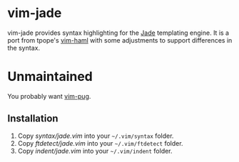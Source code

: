 # vim-jade

vim-jade provides syntax highlighting for the [Jade][jade] templating engine. It
is a port from tpope's [vim-haml][vh] with some adjustments to support
differences in the syntax.

# Unmaintained

You probably want [vim-pug](https://github.com/digitaltoad/vim-pug).

Installation
---

1. Copy *syntax/jade.vim* into your `~/.vim/syntax` folder.
2. Copy *ftdetect/jade.vim* into your `~/.vim/ftdetect` folder.
3. Copy *indent/jade.vim* into your `~/.vim/indent` folder.


[jade]: https://github.com/visionmedia/jade
[vh]: https://github.com/tpope/vim-haml
